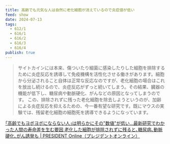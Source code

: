 ```yaml
---
title: 高齢でも元気な人は自然に老化細胞が消えているので炎症値が低い
feed: show
date: 2024-07-13
tags:
  - 612/1
  - 616/1
  - 616/2
  - 616/3
  - 616/4
publish: true
---
```

> サイトカインには本来、傷ついたり細菌に感染したりした細胞を排除するために炎症反応を誘導して免疫機構を活性化させる働きがあります。細胞から分泌されること自体は正常な反応なのですが、老化細胞の場合はこれを放出し続けるので、炎症反応がずっと続いてしまう。その結果、臓器の機能が低下し、糖尿病や動脈硬化、がんなどの原因となってしまうのです。
この、排除されずに残った老化細胞を除去しようというのが、加齢による炎症反応を抑えるための、今一番有望な研究です。既にマウスの実験では、残留老化細胞の細胞死を誘導できるようになっています。

[｢高齢でもヨボヨボにならない人｣は明らかにその"数値"が低い…最新研究でわかった人間の寿命差を生む要因 老化した細胞が排除されずに残ると､糖尿病､動脈硬化､がん誘発も \| PRESIDENT Online（プレジデントオンライン）](https://president.jp/articles/-/82999?page=1)
